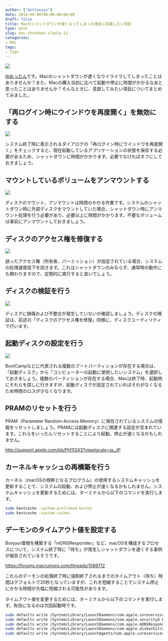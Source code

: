 ```yaml
---
author: ["@ottanxyz"]
date: 2014-09-06T00:00:00+00:00
draft: false
title: Macのシャットダウンが遅くなってしまった場合に見直したい項目
type: post
slug: mac-shutdown-slowly-13
categories:
- Mac
tags:
- Tips
---
```


![](/uploads/2014/09/140906-540ad02714260.jpg)

[@おったん](https://twitter.com/ottanxyz)です。Macのシャットダウンが遅くなりイライラしてしまったことはありませんか？また、Macの購入当初に比べて起動や停止に時間がかかるなあと思ったことはありませんか？そんなときに、見直してみたい項目についてまとめてみました。

## 「再ログイン時にウインドウを再度開く」を無効にする

![](/uploads/2014/09/140906-540ad02b209d5.png)

システム終了時に表示されるダイアログの「再ログイン時にウインドウを再度開く」をチェックすると、現在起動しているアプリケーションの状態を保存する必要があるため、シャットダウンに時間がかかります。必要でなければオフにしておきましょう。

## マウントしているボリュームをアンマウントする

![](/uploads/2014/09/140906-540ad02bc27ae.png)

ディスクのマウント、アンマウントは時間のかかる作業です。システムのシャットダウン時に外部ディスクをマウントしていた場合、シャットダウン時にアンマウント処理を行う必要があり、必要以上に時間がかかります。不要なボリュームは事前にアンマウントしておきましょう。

## ディスクのアクセス権を修復する

![](/uploads/2014/09/140906-540ad027dc975.png)

誤ったアクセス権（所有者、パーミッション）が設定されている場合、システムの処理速度低下を招きます。これはシャットダウンのみならず、通常時の動作にも関わりますので、定期的に実行すると良いでしょう。

## ディスクの検証を行う

![](/uploads/2014/09/140906-540ad028ac416.png)

ディスクに損傷および不整合が発生していないか確認しましょう。ディスクの検証は、前述の「ディスクのアクセス権を修復」同様に、ディスクユーティリティで行います。

## 起動ディスクの設定を行う

![](/uploads/2014/09/140906-540ad029833e0.png)

BootCampなどに代表される複数のブートパーティションが存在する場合は、「起動ディスク」から「コンピューターの起動に使用したいシステム」を選択しておきましょう。複数のパーティションが存在する場合、Macは終了時、起動時にそれらを探しに行きますが、起動ディスクが設定されていればそれがなくなるため時間のロスが少なくなります。

## PRAMのリセットを行う

PRAM（Parameter Random-Access Memory）に保存されているシステムの情報をリセットしましょう。PRAMには起動ディスクに関連する設定が含まれています。これらをいったんリセットすることにより起動、停止が速くなるかもしれません。

<http://support.apple.com/kb/PH11243?viewlocale=ja_JP>

## カーネルキャッシュの再構築を行う

カーネル（macOSの根幹となるプログラム）の使用するシステムキャッシュを更新することで、システムの起動、および停止が速くなるかもしれません。システムキャッシュを更新するためには、ターミナルから以下のコマンドを実行します。

```bash
sudo kextcache -system-prelinked-kernel
sudo kextcache -system-caches
```

## デーモンのタイムアウト値を設定する

Bonjour環境を構築する「mDNSResponder」など、macOSを構成するプロセスについて、システム終了時に「待ち」が発生しシャットダウンを遅くする事例が報告されているそうです。

<https://forums.macrumors.com/threads/1589712>

これらのデーモンの処理終了時に強制終了されるまでのタイムアウト（待ち）時間はデフォルトで20秒となっていますが、これを短縮することでシステム停止にかかる時間が大幅に短縮される可能性があります。

タイムアウト値を変更するためには、ターミナルから以下のコマンドを実行します。有効になるのは次回起動時です。

```bash
sudo defaults write /System/Library/LaunchDaemons/com.apple.coreservices.appleevents ExitTimeOut -int 5
sudo defaults write /System/Library/LaunchDaemons/com.apple.securityd ExitTimeOut -int 5
sudo defaults write /System/Library/LaunchDaemons/com.apple.mDNSResponder ExitTimeOut -int 5
sudo defaults write /System/Library/LaunchDaemons/com.apple.diskarbitrationd ExitTimeOut -int 5
sudo defaults write /System/Library/LaunchAgents/com.apple.coreservices.appleid.authentication ExitTimeOut -int 5
```
